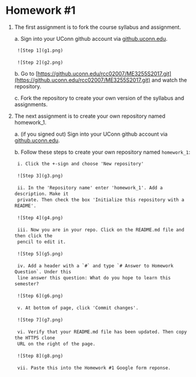 # Homework #1

1. The first assignment is to fork the course syllabus and assignment. 

    a. Sign into your UConn github account via
    [github.uconn.edu](https://github.uconn.edu/). 

        ![Step 1](g1.png)

        ![Step 2](g2.png)


    b. Go to
    [https://github.uconn.edu/rcc02007/ME3255S2017.git](https://github.uconn.edu/rcc02007/ME3255S2017.git)
    and watch the repository. 

    c. Fork the repository to create your own version of the syllabus and assignments. 

2. The next assignment is to create your own repository named homework_1.
    
    a. (if you signed out) Sign into your UConn github account via
    [github.uconn.edu](https://github.uconn.edu/). 

    b. Follow these steps to create your own repository named `homework_1`:

        i. Click the +-sign and choose 'New repository'
        
        ![Step 3](g3.png)

        ii. In the 'Repository name' enter 'homework_1'. Add a description. Make it
        private. Then check the box 'Initialize this repository with a README'. 

        ![Step 4](g4.png)

        iii. Now you are in your repo. Click on the README.md file and then click the
        pencil to edit it. 

        ![Step 5](g5.png)

        iv. Add a header with a `#` and type `# Answer to Homework Question`. Under this
        line answer this question: What do you hope to learn this semester?

        ![Step 6](g6.png)

        v. At bottom of page, click 'Commit changes'.

        ![Step 7](g7.png)

        vi. Verify that your README.md file has been updated. Then copy the HTTPS clone
        URL on the right of the page. 

        ![Step 8](g8.png)

        vii. Paste this into the Homework #1 Google form reponse. 

